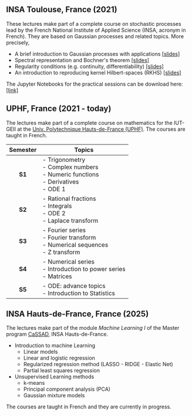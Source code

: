 ## INSA Toulouse, France (2021)

These lectures make part of a complete course on stochastic processes lead by the French National Institute of Applied Science (INSA, acronym in French).
They are based on Gaussian processes and related topics. More precisely,
- A brief introduction to Gaussian processes with applications [[slides]](https://github.com/anfelopera/anfelopera.github.io/raw/master/teaching/INSA_GPs/slidesINSA_intro_online.pdf)
- Spectral representation and Bochner's theorem [[slides]](https://github.com/anfelopera/anfelopera.github.io/raw/master/teaching/INSA_GPs/slidesINSA_spectral_online.pdf)
- Regularity conditions (e.g. continuity, differentiability) [[slides]](https://github.com/anfelopera/anfelopera.github.io/raw/master/teaching/INSA_GPs/slidesINSA_regularity_online.pdf)
- An introduction to reproducing kernel Hilbert-spaces (RKHS) [[slides]](https://github.com/anfelopera/anfelopera.github.io/raw/master/teaching/INSA_GPs/slidesINSA_RKHS_online.pdf)

The Jupyter Notebooks for the practical sessions can be download here:
[[link]](https://github.com/anfelopera/anfelopera.github.io/raw/master/teaching/INSA_GPs/labs)

## UPHF, France (2021 - today)

The lectures make part of a complete course on mathematics for the IUT-GEII at the [Univ. Polytechnique Hauts-de-France (UPHF)](https://www.uphf.fr/en).
The courses are taught in French.

| Semester | Topics |
|:--------:|--------|
| **S1** | - Trigonometry <br/>  - Complex numbers <br/> - Numeric functions <br/> - Derivatives <br/> - ODE 1 |
| **S2** | - Rational fractions <br/> - Integrals <br/> - ODE 2 <br/> - Laplace transform |
| **S3** | - Fourier series <br/> - Fourier transform <br/> - Numerical sequences <br/> - Z transform |
| **S4** | - Numerical series <br/> - Introduction to power series <br/> - Matrices |
| **S5** | - ODE: advance topics <br/> - Introduction to Statistics |

## INSA Hauts-de-France, France (2025)

The lectures make part of the module *Machine Learning I* of the Master program [CaSSAD](https://formations.uphf.fr/fr/formations/master-master/master-mathematiques-et-applications-L07UV26X/calcul-scientifique-statistique-analyse-des-donnees-cassad-LNKF6L2K.html), INSA Hauts-de-France.
- Introduction to machine Learning
  * Linear models
  * Linear and logistic regression
  * Regularized regression method (LASSO - RIDGE - Elastic Net)
  * Partial least squares regression
- Unsupervised Learning methods
  * k-means
  * Principal component analysis (PCA)
  * Gaussian mixture models

The courses are taught in French and they are currently in progress.
